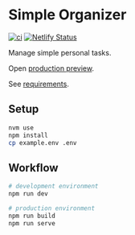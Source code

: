 # Simple Organizer

[![ci](https://github.com/romelperez/simple-organizer/workflows/ci/badge.svg)](https://github.com/romelperez/simple-organizer/actions)
[![Netlify Status](https://api.netlify.com/api/v1/badges/51b96b1c-f001-4dd1-81a4-e7b02eb2f875/deploy-status)](https://app.netlify.com/sites/romelperez-simple-organizer/deploys)

Manage simple personal tasks.

Open [production preview](https://main--romelperez-simple-organizer.netlify.app).

See [requirements](./REQUIREMENTS.md).

## Setup

```bash
nvm use
npm install
cp example.env .env
```

## Workflow

```bash
# development environment
npm run dev

# production environment
npm run build
npm run serve
```
